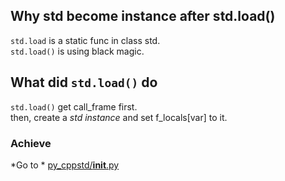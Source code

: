 ## Why std become instance after std.load()
`std.load` is a static func in class std.  
`std.load()` is using black magic.
## What did `std.load()` do
`std.load()` get call_frame first.  
then, create a *std instance* and 
set f_locals[var] to it.
### Achieve

*Go to *
<a href='py_cppstd/__init__.py'> py_cppstd/__init__.py </a>
